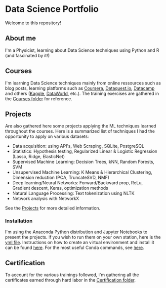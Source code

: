 # Data Science Portfolio

Welcome to this repository!

## About me
I'm a Physicist, learning about Data Science techniques using Python and R (and fascinated by it!)

## Courses
I'm learning Data Science techniques mainly from online ressources such as blog posts, learning platforms such as [Coursera](http://www.coursera.org), [Dataquest.io](http://www.dataquest.io), [Datacamp](http://www.datacamp.com) and others ([Kaggle](http://www.kaggle.com), [DataWorld](http://data.world), etc.).
The training exercises are gathered in the [Courses folder](_Courses/) for reference.

## Projects
Are also gathered here some projects applying the ML techniques learned throughout the courses.  Here is a summarized list of techniques I had the opportunity to apply on various datasets:
- Data acquisition: using API's, Web Scraping, SQLite, PostgreSQL
- Statistics: Hypothesis testing, Regularized Linear & Logistic Regression (Lasso, Ridge, ElasticNet)
- Supervised Machine Learning: Decision Trees, kNN, Random Forests, SVM
- Unsupervised Machine Learning: K Means & Hierarchical Clustering, Dimension reduction (PCA, TruncateSVD, NMF)
- Deep learning/Neural Networks: Forward/Backward prop, ReLu, Gradient descent, Keras, optimization methods
- Natural Language Processing: Text tokenization using NLTK
- Network analysis with NetworkX

See the [Projects](_Projects/README.md) for more detailed information.  
### Installation
I'm using the Anaconda Python distribution and Jupyter Notebooks to present the projects.  If you wish to run them on your own station, here is the [yml file](_Projects/_Env/py36.yml).  Instructions on how to create an virtual environment and install it can be found [here](https://conda.io/docs/user-guide/tasks/manage-environments.html#creating-an-environment-from-an-environment-yml-file). For the most useful Conda commands, see [here](https://github.com/cnoza/DataAnalysis/blob/master/_CheatSheets/conda-cheatsheet.pdf).



## Certification
To account for the various trainings followed, I'm gathering all the certificates earned through hard labor in the [Certification folder](_Certifications).
